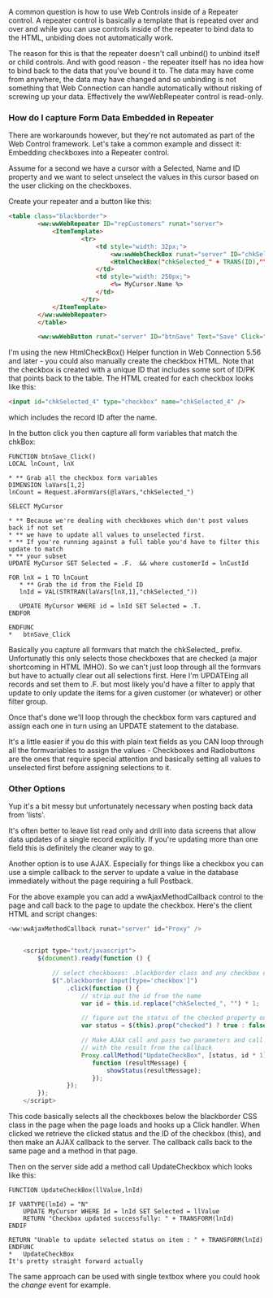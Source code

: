 ﻿A common question is how to use Web Controls inside of a Repeater control. A repeater control is basically a template that is repeated over and over and while you can use controls inside of the repeater to bind data to the HTML, unbiding does not automatically work.

The reason for this is that the repeater doesn't call unbind() to unbind itself or child controls. And with good reason - the repeater itself has no idea how to bind back to the data that you've bound it to. The data may have come from anywhere, the data may have changed and so unbinding is not something that Web Connection can handle automatically without risking of screwing up your data. Effectively the wwWebRepeater control is read-only.

### How do I capture Form Data Embedded in Repeater
There are workarounds however, but they're not automated as part of the Web Control framework. Let's take a common example and dissect it: Embedding checkboxes into a Repeater control.

Assume for a second we have a cursor with a Selected, Name and ID property and we want to select unselect the values in this cursor based on the user clicking on the checkboxes. 

Create your repeater and a button like this:

```html
<table class="blackborder">
        <ww:wwWebRepeater ID="repCustomers" runat="server">
            <ItemTemplate>
                    <tr>
                        <td style="width: 32px;">
                            <ww:wwWebCheckBox runat="server" ID="chkSelected" />
                            <HtmlCheckBox("chkSelected_" + TRANS(ID),"",MyCursor.Selected) >                           
                        </td>
                        <td style="width: 250px;">
                            <%= MyCursor.Name %>
                        </td>
                    </tr>
            </ItemTemplate>
        </ww:wwWebRepeater>
        </table>

        <ww:wwWebButton runat="server" ID="btnSave" Text="Save" Click="btnSave_Click" />
```

I'm using the new HtmlCheckBox() Helper function in Web Connection 5.56 and later - you could also manually create the checkbox HTML. Note that the checkbox is created with a unique ID that includes some sort of ID/PK that points back to the table. The HTML created for each checkbox looks like this:

```html
<input id="chkSelected_4" type="checkbox" name="chkSelected_4" />
```

which includes the record ID after the name. 

In the button click you then capture all form variables that match the chkBox:

```foxpro
FUNCTION btnSave_Click()
LOCAL lnCount, lnX

* ** Grab all the checkbox form variables 
DIMENSION laVars[1,2]
lnCount = Request.aFormVars(@laVars,"chkSelected_")

SELECT MyCursor

* ** Because we're dealing with checkboxes which don't post values back if not set
* ** we have to update all values to unselected first. 
* ** If you're running against a full table you'd have to filter this update to match
* ** your subset
UPDATE MyCursor SET Selected = .F.  && where customerId = lnCustId  

FOR lnX = 1 TO lnCount
   * ** Grab the id from the Field ID
   lnId = VAL(STRTRAN(laVars[lnX,1],"chkSelected_"))
   
   UPDATE MyCursor WHERE id = lnId SET Selected = .T.   
ENDFOR

ENDFUNC
*   btnSave_Click
```

Basically you capture all formvars that match the chkSelected_ prefix. Unfortunatly this only selects those checkboxes that are checked (a major shortcoming in HTML IMHO). So we can't just loop through all the formvars but have to actually clear out all selections first. Here I'm UPDATEing all records and set them to .F. but most likely you'd have a filter to apply that update to only update the items for a given customer (or whatever) or other filter group.

Once that's done we'll loop through the checkbox form vars captured and assign each one in turn using an UPDATE statement to the database.

It's a little easier if you do this with plain text fields as you CAN loop through all the formvariables to assign the values - Checkboxes and Radiobuttons are the ones that require special attention and basically setting all values to unselected first before assigning selections to it.

### Other Options
Yup it's a bit messy but unfortunately necessary when posting back data from 'lists'. 

It's often better to leave list read only and drill into data screens that allow data updates of a single record explicitly. If you're updating more than one field this is definitely the cleaner way to go.

Another option is to use AJAX. Especially for things like a checkbox you can use a simple callback to the server to update a value in the database immediately without the page requiring a full Postback. 

For the above example you can add a wwAjaxMethodCallback control to the page and call back to the page to update the checkbox. Here's the client HTML and script changes:

```javascript
<ww:wwAjaxMethodCallback runat="server" id="Proxy" />


    <script type="text/javascript">
        $(document).ready(function () {

            // select checkboxes: .blackborder class and any checkbox elements below
            $(".blackborder input[type='checkbox']")
                .click(function () {
                    // strip out the id from the name
                    var id = this.id.replace("chkSelected_", "") * 1;

                    // figure out the status of the checked property on the checkbox
                    var status = $(this).prop("checked") ? true : false;

                    // Make AJAX call and pass two parameters and call the function below
                    // with the result from the callback
                    Proxy.callMethod("UpdateCheckBox", [status, id * 1],
                       function (resultMessage) {
                           showStatus(resultMessage);
                       });
                });
        });
    </script>
```

This code basically selects all the checkboxes below the blackborder CSS class in the page when the page loads and hooks up a Click handler. When clicked we retrieve the clicked status and the ID of the checkbox (this), and then make an AJAX callback to the server. The callback calls back to the same page and a method in that page.

Then on the server side add a method call UpdateCheckbox which looks like this:

```foxpro
FUNCTION UpdateCheckBox(llValue,lnId)

IF VARTYPE(lnId) = "N"
    UPDATE MyCursor WHERE Id = lnId SET Selected = llValue
    RETURN "Checkbox updated successfully: " + TRANSFORM(lnId)
ENDIF

RETURN "Unable to update selected status on item : " + TRANSFORM(lnId)
ENDFUNC
*   UpdateCheckBox
It's pretty straight forward actually
```

The same approach can be used with single textbox where you could hook the *change* event for example.